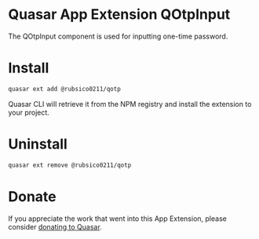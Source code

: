 # Quasar App Extension QOtpInput

The QOtpInput component is used for inputting one-time password.

# Install

```bash
quasar ext add @rubsico0211/qotp
```

Quasar CLI will retrieve it from the NPM registry and install the extension to your project.

# Uninstall

```bash
quasar ext remove @rubsico0211/qotp
```

# Donate

If you appreciate the work that went into this App Extension, please consider [donating to Quasar](https://donate.quasar.dev).
